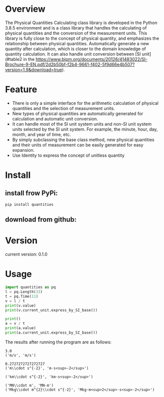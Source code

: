 # Overview
The Physical Quantities Calculating class library is developed in the Python 3.8.5 environment and is a class library that handles the calculating of physical quantities and the conversion of the measurement units. This library is fully close to the concept of physical quantity, and emphasizes the relationship between physical quantities. Automatically generate a new quantity after calculation, which is closer to the domain knowledge of quantity calculation. It can also handle unit conversion between [SI unit](#table2 in the https://www.bipm.org/documents/20126/41483022/SI-Brochure-9-EN.pdf/2d2b50bf-f2b4-9661-f402-5f9d66e4b507?version=1.9&download=true).

# Feature
- There is only a simple interface for the arithmetic calculation of physical quantities and the selection of measurement units. 
- New types of physical quantities are automatically generated for calculation and automatic unit conversion. 
- It can handle most of the SI unit system units and non-SI unit system units selected by the SI unit system. For example, the minute, hour, day, month, and year of time, etc. 
- By simply subclassing the base class method, new physical quantities and their units of measurement can be easily generated for easy expansion.
- Use Identity to express the concept of unitless quantity

# Install
## install frow PyPi:
    pip install quantities
## download from github:
    
# Version
current version:    0.1.0

# Usage
```python
import quantities as pq
l = pq.Length(33)
t = pq.Time(11)
v = l / t
print(v.value)
print(v.current_unit.express_by_SI_base())

print()
a = v / t
print(a.value)
print(a.current_unit.express_by_SI_base())

```    
The results after running the program are as follows:
```
3.0
('m/s', 'm/s')

0.2727272727272727
('m\\cdot s^{-2}', 'm·s<sup>-2</sup>')

('km\\cdot s^{-2}', 'km·s<sup>-2</sup>')

('MN\\cdot m', 'MN·m')
('Mkg\\cdot m^{2}\\cdot s^{-2}', 'Mkg·m<sup>2</sup>·s<sup>-2</sup>')
```
